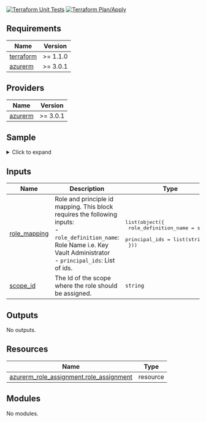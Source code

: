 <!-- BEGIN_TF_DOCS -->
[![Terraform Unit Tests](https://github.com/PinakiKundu/terraform-azure-rbac/actions/workflows/tf-unit-tests.yml/badge.svg)](https://github.com/PinakiKundu/terraform-azure-rbac/actions/workflows/tf-unit-tests.yml)
[![Terraform Plan/Apply](https://github.com/PinakiKundu/terraform-azure-rbac/actions/workflows/tf-plan-apply.yml/badge.svg)](https://github.com/PinakiKundu/terraform-azure-rbac/actions/workflows/tf-plan-apply.yml)



## Requirements

| Name | Version |
|------|---------|
| <a name="requirement_terraform"></a> [terraform](#requirement\_terraform) | >= 1.1.0 |
| <a name="requirement_azurerm"></a> [azurerm](#requirement\_azurerm) | >= 3.0.1 |

## Providers

| Name | Version |
|------|---------|
| <a name="provider_azurerm"></a> [azurerm](#provider\_azurerm) | >= 3.0.1 |

## Sample

<details>
<summary>Click to expand</summary>

```hcl
module "role_assignment" {
  source = "../module"

  role_mapping = [
    {
      role_definition_name = "Key Vault Administrator"
      principal_ids        = [data.azurerm_client_config.current.object_id, ]
    },
    {
      role_definition_name = "Key Vault Reader"
      principal_ids        = [data.azurerm_client_config.current.object_id, ]
    }
  ]

  scope_id = azurerm_key_vault.this.id
}
```
</details>

## Inputs

| Name | Description | Type | Default | Required |
|------|-------------|------|---------|:--------:|
| <a name="input_role_mapping"></a> [role\_mapping](#input\_role\_mapping) | Role and principle id mapping. This block requires the following inputs:<br> - `role_definition_name`: Role Name i.e. Key Vault Administrator <br> - `principal_ids`: List of ids. | <pre>list(object({<br>    role_definition_name = string<br>    principal_ids        = list(string)<br>  }))</pre> | n/a | yes |
| <a name="input_scope_id"></a> [scope\_id](#input\_scope\_id) | The Id of the scope where the role should be assigned. | `string` | n/a | yes |

## Outputs

No outputs.

## Resources

| Name | Type |
|------|------|
| [azurerm_role_assignment.role_assignment](https://registry.terraform.io/providers/hashicorp/azurerm/latest/docs/resources/role_assignment) | resource |

## Modules

No modules.
<!-- END_TF_DOCS -->